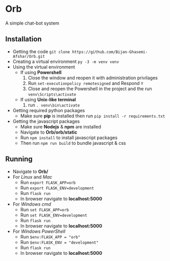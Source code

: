 # Orb
A simple chat-bot system

## Installation
* Getting the code `git clone https://github.com/Bijan-Ghasemi-Afshar/Orb.git`
* Creating a virtual environment `py -3 -m venv venv`
* Using the virtual environment
    * If using **Powershell**
        1. Close the window and reopen it with administration privilages
        2. Run `set-executionpolicy remotesigned` and Respond `Y`
        3. Close and reopen the Powershell in the project and the run `venv\Scripts\activate`
    * If using **Unix-like terminal**
        1. run `. venv\bin\activate`
* Getting required python packages
    * Make sure **pip** is installed then run `pip install -r requirements.txt`
* Getting the javascript packages
    * Make sure **Nodejs** & **npm** are installed
    * Navigate to **Orb/orb/static**
    * Run `npm install` to install javascript packages
    * Then run `npm run build` to bundle javascript & css

## Running
* Navigate to **Orb/**
* For *Linux* and *Mac*
    * Run `export FLASK_APP=orb`
    * Run `export FLASK_ENV=development`
    * Run `flask run`
    * In browser navigate to **localhost:5000**
* For *Windows cmd*
    * Run `set FLASK_APP=orb`
    * Run `set FLASK_ENV=development`
    * Run `flask run`
    * In browser navigate to **localhost:5000**
* For *Windows PowerShell*
    * Run `$env:FLASK_APP = "orb"`
    * Run `$env:FLASK_ENV = "development"`
    * Run `flask run`
    * In browser navigate to **localhost:5000**